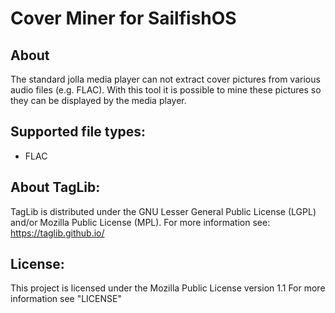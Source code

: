 Cover Miner for SailfishOS
==========================

About
-----
The standard jolla media player can not extract cover pictures from various audio files (e.g. FLAC). 
With this tool it is possible to mine these pictures so they can be displayed by the media player.

Supported file types:
---------------------
 * FLAC

About TagLib:
-------------
TagLib is distributed under the GNU Lesser General Public License (LGPL) and/or Mozilla Public License (MPL).
For more information see: https://taglib.github.io/

License:
--------

This project is licensed under the Mozilla Public License version 1.1
For more information see "LICENSE"